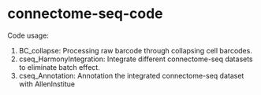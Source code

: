 # connectome-seq-code
Code usage:
1. BC_collapse: Processing raw barcode through collapsing cell barcodes.
2. cseq_HarmonyIntegration: Integrate different connectome-seq datasets to eliminate batch effect.
3. cseq_Annotation: Annotation the integrated connectome-seq dataset with AllenInstitue 
